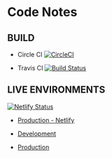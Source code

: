 # Code Notes

## BUILD

- Circle CI [![CircleCI](https://circleci.com/gh/mariobrusarosco/code-notes/tree/master.svg?style=svg)](https://circleci.com/gh/mariobrusarosco/code-notes/tree/master)

- Travis CI [![Build Status](https://travis-ci.org/mariobrusarosco/code-notes.svg?branch=master)](https://travis-ci.org/mariobrusarosco/code-notes)

## LIVE ENVIRONMENTS

[![Netlify Status](https://api.netlify.com/api/v1/badges/eea52753-1db6-4bcf-af0f-6a44e8d1ef13/deploy-status)](https://app.netlify.com/sites/app-code-notes/deploys)

- [Production - Netlify](https://app-code-notes.netlify.app)

* [Development](https://dev-code-notes.herokuapp.com)

* [Production](https://prod-code-notes.herokuapp.com)
